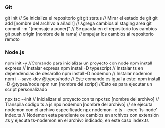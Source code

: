 ### Git
git init // Se inicializa el repositorio git
git status // Mirar el estado de git
git add [nombre del archivo a añadir] // Agrega cambios al staging area
git commit -m "[mensaje a poner]" // Se guarda en el repositorio los cambios
git push origin [nombre de la rama] // empujar los cambios al repositorio remoto

### Node.js
npm init -y //Comando para inicializar un proyecto con node
npm install express // Instalar express
npm install -D typescript // Instalar ts en dependencias de desarollo
npm install -D nodemon // Instalar nodemon
npm i --save-dev @types/node // Este comando es igual a este: npm install -D @types/node
npm run [nombre del script] //Esto es para ejecutar un script personalizado

npx tsc --init // Inicializar el proyecto con ts
npx tsc [nombre del archivo] // Transpila código ts a js
npx nodemon [nombre del archivo] // se ejecuta nodemon con el archivo especificado
npx nodemon -e ts --exec 'ts-node' index.ts // Nodemon esta pendiente de cambios en archivos con extensión .ts y ejecuta ts-nodemon en el archivo indicado, en este caso index.ts